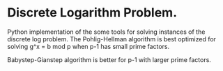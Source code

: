 Discrete Logarithm Problem. 
=================

Python implementation of the some tools for solving instances of the discrete
log problem. The Pohlig-Hellman algorithm is best optimized for solving 
g^x = b mod p when p-1 has small prime factors. 

Babystep-Gianstep algorithm is better for p-1 with larger prime factors. 
